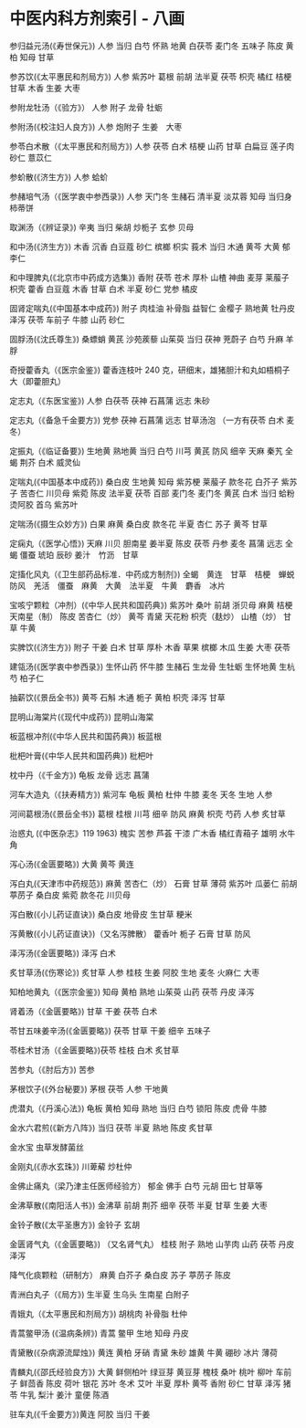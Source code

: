# 中医内科方剂索引 - 八画

参归益元汤(《寿世保元》) 人参 当归 白芍 怀熟 地黄 白茯苓 麦门冬 五味子 陈皮 黄柏 知母 甘草

参苏饮(《太平惠民和剂局方》) 人参 紫苏叶 葛根 前胡 法半夏 茯苓 枳壳 橘红 桔梗 甘草 木香 生姜 大枣

参附龙牡汤（《验方》） 人参 附子 龙骨 牡蛎

参附汤(《校注妇人良方》) 人参 炮附子 生姜　大枣

参苓白术散（《太平惠民和剂局方》) 人参 茯苓 白术 桔梗 山药 甘草 白扁豆 莲子肉 砂仁 薏苡仁

参蚧散(《济生方》) 人参 蛤蚧

参赭培气汤（《医学衷中参西录》) 人参 天门冬 生赭石 清半夏 淡苁蓉 知母 当归身 柿蒂饼

取渊汤（《辨证录》) 辛夷 当归 柴胡 炒栀子 玄参 贝母

和中汤(《济生方》) 木香 沉香 白豆蔻 砂仁 槟榔 枳实 莪术 当归 木通 黄芩 大黄 郁李仁

和中理脾丸(《北京市中药成方选集》) 香附 茯苓 苍术 厚朴 山楂 神曲 麦芽 莱菔子 枳壳 藿香 白豆蔻 木香 甘草 白术 半夏 砂仁 党参 橘皮

固肾定喘丸(《中国基本中成药》) 附子 肉桂油 补骨脂 益智仁 金樱子 熟地黄 牡丹皮 泽泻 茯苓 车前子 牛膝 山药 砂仁

固脬汤(《沈氏尊生》) 桑螵蛸 黄芪 沙苑蒺藜 山茱萸 当归 茯神 茺蔚子 白芍 升麻 羊脬

奇授藿香丸（《医宗金鉴》) 藿香连枝叶 240 克，研细末，雄猪胆汁和丸如梧桐子大（即藿胆丸）

定志丸（《东医宝鉴》) 人参 白茯苓 茯神 石菖蒲 远志 朱砂

定志丸（《备急千金要方》) 党参 茯神 石菖蒲 远志 甘草汤泡 （一方有茯苓 白术 麦冬）

定振丸（《临证备要》) 生地黄 熟地黄 当归 白芍 川芎 黄芪 防风 细辛 天麻 秦艽 全蝎 荆芥 白术 威灵仙

定喘丸(《中国基本中成药》) 桑白皮 生地黄 知母 紫苏梗 莱菔子 款冬花 白芥子 紫苏子 苦杏仁 川贝母 紫菀 陈皮 法半夏 茯苓 百部 麦门冬 麦门冬 黄芪 白术 当归 蛤粉烫阿胶 首乌 紫苏叶

定喘汤(《摄生众妙方》) 白果 麻黄 桑白皮 款冬花 半夏 杏仁 苏子 黄芩 甘草

定痫丸（《医学心悟》) 天麻 川贝 胆南星 姜半夏 陈皮 茯苓 丹参 麦冬 菖蒲 远志 全蝎 僵蚕 琥珀 辰砂 姜汁　竹沥　甘草

定搐化风丸（《卫生部药品标准．中药成方制剂》) 全蝎　黄连　甘草　桔梗　蝉蜕　防风　羌活　僵蚕　麻黄　大黄　法半夏　牛黄　麝香　冰片

宝咳宁颗粒（冲剂）(《中华人民共和国药典》) 紫苏叶 桑叶 前胡 浙贝母 麻黄 桔梗 天南星（制） 陈皮 苦杏仁（炒） 黄芩 青黛 天花粉 枳壳（麸炒） 山楂（炒） 甘草 牛黄

实脾饮(《济生方》) 附子 干姜 白术 甘草 厚朴 木香 草果 槟榔 木瓜 生姜 大枣 茯苓

建瓴汤(《医学衷中参西录》) 生怀山药 怀牛膝 生赭石 生龙骨 生牡蛎 生怀地黄 生杭芍 柏子仁

抽薪饮(《景岳全书》) 黄芩 石斛 木通 栀子 黄柏 枳壳 泽泻 甘草

昆明山海棠片(《现代中成药》) 昆明山海棠

板蓝根冲剂(《中华人民共和国药典》) 板蓝根

枇杷叶膏(《中华人民共和国药典》) 枇杷叶

枕中丹（《千金方》) 龟板 龙骨 远志 菖蒲

河车大造丸（《扶寿精方》) 紫河车 龟板 黄柏 杜仲 牛膝 麦冬 天冬 生地 人参

河间葛根汤(《景岳全书》) 葛根 桂根 川芎 细辛 防风 麻黄 枳壳 芍药 人参 炙甘草

治惑丸 (《中医杂志》119 1963) 槐实 苦参 芦荟 干漆 广木香 橘红青葙子 雄明 水牛角

泻心汤(《金匮要略》) 大黄 黄芩 黄连

泻白丸(《天津市中药规范》) 麻黄 苦杏仁（炒） 石膏 甘草 薄荷 紫苏叶 瓜蒌仁 前胡 葶苈子 桑白皮 紫菀 款冬花 川贝母

泻白散(《小儿药证直诀》) 桑白皮 地骨皮 生甘草 粳米

泻黄散(《小儿药证直诀》)（又名泻脾散） 藿香叶 栀子 石膏 甘草 防风

泽泻汤(《金匮要略》) 泽泻 白术

炙甘草汤(《伤寒论》) 炙甘草 人参 桂枝 生姜 阿胶 生地 麦冬 火麻仁 大枣

知柏地黄丸（《医宗金鉴》) 知母 黄柏 熟地 山茱萸 山药 茯苓 丹皮 泽泻

肾着汤（《金匮要略》) 甘草 干姜 茯苓 白术

苓甘五味姜辛汤(《金匮要略》) 茯苓 甘草 干姜 细辛 五味子

苓桂术甘汤（《金匮要略》)茯苓 桂枝 白术 炙甘草

苦参丸（《肘后方》) 苦参

茅根饮子(《外台秘要》) 茅根 茯苓 人参 干地黄

虎潜丸（《丹溪心法》) 龟板 黄柏 知母 熟地 当归 白芍 锁阳 陈皮 虎骨 牛膝

金水六君煎(《新方八阵》) 当归 茯苓 半夏 熟地 陈皮 炙甘草

金水宝 虫草发酵菌丝

金刚丸(《赤水玄珠》) 川萆薢 炒杜仲

金佛止痛丸（梁乃津主任医师经验方） 郁金 佛手 白芍 元胡 田七 甘草等

金沸草散(《南阳活人书》) 金沸草 前胡 荆芥 细辛 茯苓 半夏 甘草 生姜 大枣

金铃子散(《太平圣惠方》) 金铃子 玄胡

金匮肾气丸（《金匮要略》) （又名肾气丸） 桂枝 附子 熟地 山芋肉 山药 茯苓 丹皮 泽泻

降气化痰颗粒（研制方） 麻黄 白芥子 桑白皮 苏子 葶苈子 陈皮

青洲白丸子（《局方》) 生半夏 生乌头 生南星 白附子

青娥丸（《太平惠民和剂局方》) 胡桃肉 补骨脂 杜仲

青蒿鳖甲汤 (《温病条辨》) 青蒿 鳖甲 生地 知母 丹皮

青黛散(《杂病源流犀烛》) 黄连 黄柏 牙硝 青黛 朱砂 雄黄 牛黄 硼砂 冰片 薄荷

青麟丸(《邵氏经验良方》) 大黄 鲜侧柏叶 绿豆芽 黄豆芽 槐枝 桑叶 桃叶 柳叶 车前子 鲜茴香 陈皮 荷叶 银花 苏叶 冬术 艾叶 半夏 厚朴 黄芩 香附 砂仁 甘草 泽泻 猪苓 牛乳 梨汁 姜汁 童便 陈酒

驻车丸(《千金要方》)黄连 阿胶 当归 干姜
